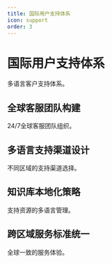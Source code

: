 ```yaml
---
title: 国际用户支持体系
icon: support
order: 3
---
```


# 国际用户支持体系

多语言客户支持体系。

## 全球客服团队构建

24/7全球客服团队组织。

## 多语言支持渠道设计

不同区域的支持渠道选择。

## 知识库本地化策略

支持资源的多语言管理。

## 跨区域服务标准统一

全球一致的服务体验。

